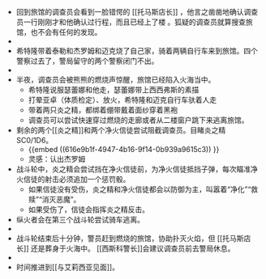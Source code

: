 - 回到旅馆的调查员会看到一脸错愕的 [[托马斯店长]] ，他言之凿凿地确认调查员一行刚刚才和他确认过行程，而且已经上了楼 。狐疑的调查员就算搜查旅馆，也不会有任何的发现。
-
- 希特隆带着泰勒和杰罗姆和迈克烧了自己家，骑着两辆自行车来到旅馆。四个警察过去了，警局留守的两个警察闭门不出。
-
- 半夜，调查员会被熊熊的燃烧声惊醒，旅馆已经陷入火海当中。
	- 希特隆说服瑟蕾娜和他走，瑟蕾娜带上西西弗斯的素描
	- 打晕亚卓（体质检定）、放火，希特隆和迈克自行车驮着人走
	- 带着两只炎之精，都绑着绷带戴着面纱穿着黑袍
	- 调查员可以尝试快速穿过燃烧的走廊或者从二楼窗户跳下来逃离旅馆。
- 剩余的两个[[炎之精]]和两个净火信徒尝试阻截调查员。目睹炎之精SC0/1D6。
	- {{embed ((616e9b1f-4947-4b16-9f14-0b939a9615c3)) }}
	- 灵感：认出杰罗姆
- 战斗轮中，炎之精会尝试挡在净火信徒前，为净火信徒抵挡子弹，每次瞄准净火信徒的射击必须追加一个惩罚骰。
	- 如果信徒没有受伤，炎之精和净火信徒都会以防御为主，叫嚣着“净化”“救赎”“消灭恶魔”。
	- 如果受伤了，信徒会指挥炎之精反击。
- 纵火者会在第三个战斗轮尝试骑车逃离。
-
- 战斗轮结束后十分钟，警员赶到燃烧的旅馆，协助扑灭火焰，但 [[托马斯店长]] 还是葬身于火海中。
  [[西斯科警长]]会建议调查员前去警局休息。
-
- 时间推进到[[与艾莉西亚见面]]。